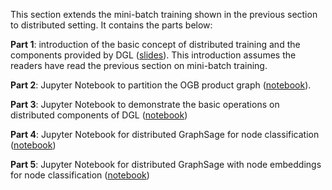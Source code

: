 This section extends the mini-batch training shown in the previous section to distributed setting. It contains the parts below:

**Part 1**: introduction of the basic concept of distributed training and the components provided by DGL
([slides](https://github.com/dglai/KDD20-Hands-on-Tutorial/raw/master/5-distributed/distributed%20training%20tutorial.pptx)).
This introduction assumes the readers have read the previous section on mini-batch training.

**Part 2**: Jupyter Notebook to partition the OGB product graph
([notebook](https://github.com/dglai/KDD20-Hands-on-Tutorial/blob/master/5-distributed/partition.ipynb)).

**Part 3**: Jupyter Notebook to demonstrate the basic operations on distributed components of DGL
([notebook](https://github.com/dglai/KDD20-Hands-on-Tutorial/blob/master/5-distributed/basic.ipynb))

**Part 4**: Jupyter Notebook for distributed GraphSage for node classification
([notebook](https://github.com/dglai/KDD20-Hands-on-Tutorial/blob/master/5-distributed/Distributed%20Node%20Classification.ipynb))

**Part 5**: Jupyter Notebook for distributed GraphSage with node embeddings for node classification
([notebook](https://github.com/dglai/KDD20-Hands-on-Tutorial/blob/master/5-distributed/Distributed%20Node%20Classification-emb.ipynb))
